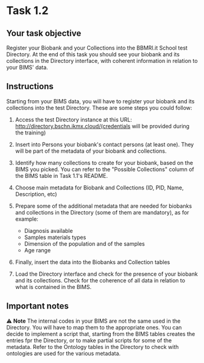 # Task 1.2

## Your task objective

Register your Biobank and your Collections into the BBMRI.it School test Directory.
At the end of this task you should see your biobank and its collections in the Directory interface, with 
coherent information in relation to your BIMS' data.

## Instructions

Starting from your BIMS data, you will have to register your biobank and its collections into the test Directory.
These are some steps you could follow:

1. Access the test Directory instance at this URL: http://directory.bschn.ikmx.cloud/(credentials will be provided during the training)
2. Insert into Persons your biobank's contact persons (at least one). They will be part of the metadata of your biobank and collections.
3. Identify how many collections to create for your biobank, based on the BIMS you picked. 
   You can refer to the "Possible Collections" column of the BIMS table in Task 1.1's README.
5. Choose main metadata for Biobank and Collections (ID, PID, Name, Description, etc)  
4. Prepare some of the additional metadata that are needed  for biobanks and collections in the Directory (some of them are mandatory), as for example:

    - Diagnosis available 
    - Samples materials types 
    - Dimension of the population and of the samples 
    - Age range 
   
5. Finally, insert the data into the Biobanks and Collection tables 
6. Load the Directory interface and check for the presence of your biobank and its collections. Check for the coherence of all data in relation to what is contained in the BIMS.
   

## Important notes
⚠️ **Note** The internal codes in your BIMS are not the same used in the Directory. You will have to map 
them to the appropriate ones. You can decide to implement a script that, starting from the BIMS tables 
creates the entries fpr the Directory, or to make partial scripts for some of the metadata.
Refer to the Ontology tables in the Directory to check with ontologies are used for the various metadata.
    
   